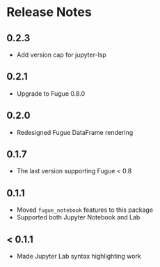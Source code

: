 # Release Notes

## 0.2.3

* Add version cap for jupyter-lsp

## 0.2.1

* Upgrade to Fugue 0.8.0

## 0.2.0

* Redesigned Fugue DataFrame rendering

## 0.1.7

* The last version supporting Fugue < 0.8

## 0.1.1

* Moved `fugue_notebook` features to this package
* Supported both Jupyter Notebook and Lab

## < 0.1.1

* Made Jupyter Lab syntax highlighting work
